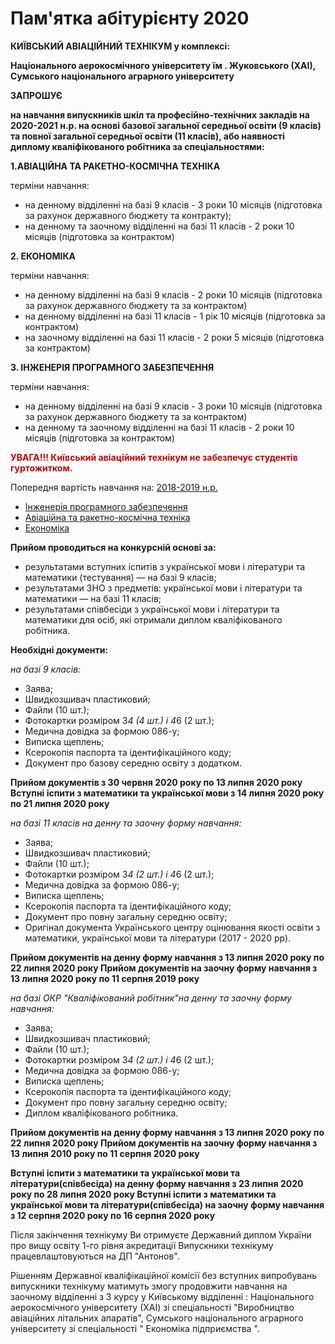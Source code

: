 # Пам'ятка абітурієнту 2020
<div class="center" style="font-weight: bold;">КИЇВСЬКИЙ АВІАЦІЙНИЙ ТЕХНІКУМ у комплексі:

Національного аерокосмічного університету їм . Жуковського (ХАІ), Сумського національного аграрного університету

ЗАПРОШУЄ

на навчання випускників шкіл та професійно-технічних закладів на 2020-2021 н.р. на основі базової загальної середньої освіти (9 класів) та повної загальної середньої освіти (11 класів), або наявності диплому кваліфікованого робітника за спеціальностями:</div>

**<div class="center">1.АВІАЦІЙНА ТА РАКЕТНО-КОСМІЧНА ТЕХНІКА</div>**

терміни навчання:
* на денному відділенні на базі 9 класів - 3 роки 10 місяців (підготовка за рахунок державного бюджету та контракту);
* на денному та заочному відділенні на базі 11 класів - 2 роки 10 місяців (підготовка за контрактом)

**<div class="center">2. ЕКОНОМІКА</div>**

терміни навчання:
* на денному відділенні на базі 9 класів - 2 роки 10 місяців (підготовка за рахунок державного бюджету та за контрактом)
* на денному відділенні на базі 11 класів - 1 рік 10 місяців (підготовка за контрактом)
* на заочному відділенні на базі 11 класів - 2 роки 5 місяців (підготовка за контрактом)

**<div class="center">3. ІНЖЕНЕРІЯ ПРОГРАМНОГО ЗАБЕЗПЕЧЕННЯ</div>**

терміни навчання:
* на денному відділенні на базі 9 класів - 3 роки 10 місяців (підготовка за рахунок державного бюджету та за контрактом)
* на денному та заочному відділенні на базі 11 класів - 2 роки 10 місяців (підготовка за контрактом)

**<div class ="center" style ="color:#c90000;">УВАГА!!! Київський авіаційний технікум не забезпечує студентів гуртожитком.</div>**

Попередня вартість навчання на: [2018-2019 н.р.](/pdf_files/vr2018-2019.pdf)
* [Інженерія програмного забезпечення](/pdf_files/rpz.doc)
* [Авіаційна та ракетно-космічна техніка](/pdf_files/roketa.docx)
* [Економіка](/pdf_files/economica.docx)


**Прийом проводиться на конкурсній основі за:**
* результатами вступних іспитів з української мови і літератури та математики (тестування) — на базі 9 класів;
* результатами ЗНО з предметів: української мови і літератури та математики — на базі 11 класів;
* результатами співбесіди з української мови і літератури та математики для осіб, які отримали диплом кваліфікованого робітника.

**Необхідні документи:**

*на базі 9 класів:*
* Заява;
* Швидкозшивач пластиковий;
* Файли (10 шт.);
* Фотокартки розміром 3*4 (4 шт.) і 4*6 (2 шт.);
* Медична довідка за формою 086-у;
* Виписка щеплень;
* Ксерокопія паспорта та ідентифікаційного коду;
* Документ про базову середню освіту з додатком.

**Прийом документів з 30 червня 2020 року по 13 липня 2020 року
Вступні іспити з математики та української мови з 14 липня 2020 року по 21 липня 2020 року**

*на базі 11 класів на денну та заочну форму навчання:*
* Заява;
* Швидкозшивач пластиковий;
* Файли (10 шт.);
* Фотокартки розміром 3*4 (2 шт.) і 4*6 (2 шт.);
* Медична довідка за формою 086-у;
* Виписка щеплень;
* Ксерокопія паспорта та ідентифікаційного коду;
* Документ про повну загальну середню освіту;
* Оригінал документа Українського центру оцінювання якості освіти з математики, української мови та літератури (2017 - 2020 рр).


**Прийом документів на денну форму навчання з 13 липня 2020 року по 22 липня 2020 року
Прийом документів на заочну форму навчання з 13 липня 2020 року по 11 серпня 2019 року**

*на базі ОКР "Кваліфікований робітник"на денну та заочну форму навчання:*
* Заява;
* Швидкозшивач пластиковий;
* Файли (10 шт.);
* Фотокартки розміром 3*4 (2 шт.) і 4*6 (2 шт.);
* Медична довідка за формою 086-у;
* Виписка щеплень;
* Ксерокопія паспорта та ідентифікаційного коду;
* Документ про повну загальну середню освіту;
* Диплом кваліфікованого робітника.

**Прийом документів на денну форму навчання з 13 липня 2020 року по 22 липня 2020 року
Прийом документів на заочну форму навчання з 13 липня 2010 року по 11 серпня 2020 року**

**Вступні іспити з математики та української мови та літератури(співбесіда) на денну форму навчання
з 23 липня 2020 року по 28 липня 2020 року
Вступні іспити з математики та української мови та літератури(співбесіда) на заочну форму навчання
з 12 серпня 2020 року по 16 серпня 2020 року**


Після закінчення технікуму Ви отримуєте Державний диплом України про вищу освіту 1-го рівня акредитації
Випускники технікуму працевлаштовуються на ДП "Антонов".
<div class = "center">Рішенням Державної кваліфікаційної комісії без вступних випробувань випускники технікуму матимуть змогу продовжити навчання на заочному відділенні з 3 курсу у Київському відділенні : Національного аерокосмічного університету (ХАІ) зі спеціальності "Виробництво авіаційних літальних апаратів", Сумського національного аграрного університету зі спеціальності " Економіка підприємства ".</div>
